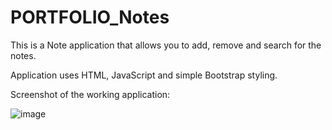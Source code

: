 # PORTFOLIO_Notes

This is a Note application that allows you to add, remove and search for the notes.

Application uses HTML, JavaScript and simple Bootstrap styling.

Screenshot of the working application:

![image](https://user-images.githubusercontent.com/88635610/151436427-ede8a483-d10e-4015-b7e4-234077da3ea4.png)
